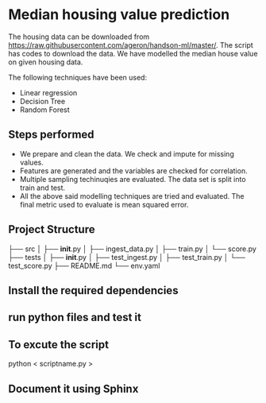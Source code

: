 

# Median housing value prediction

The housing data can be downloaded from https://raw.githubusercontent.com/ageron/handson-ml/master/. The script has codes to download the data. We have modelled the median house value on given housing data. 

The following techniques have been used: 

 - Linear regression
 - Decision Tree
 - Random Forest

## Steps performed
 - We prepare and clean the data. We check and impute for missing values.
 - Features are generated and the variables are checked for correlation.
 - Multiple sampling techinuqies are evaluated. The data set is split into train and test.
 - All the above said modelling techniques are tried and evaluated. The final metric used to evaluate is mean squared error.

## Project Structure

├── src
│   ├── __init__.py
│   ├── ingest_data.py
│   ├── train.py
│   └── score.py
├── tests
│   ├── __init__.py
│   ├── test_ingest.py
│   ├── test_train.py
│   └── test_score.py
├── README.md
└── env.yaml

## Install the required dependencies

## run python files and test it

## To excute the script
python < scriptname.py >

## Document it using Sphinx 




